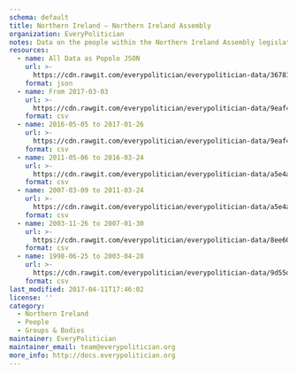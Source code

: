 ```yaml
---
schema: default
title: Northern Ireland — Northern Ireland Assembly
organization: EveryPolitician
notes: Data on the people within the Northern Ireland Assembly legislature of Northern Ireland.
resources:
  - name: All Data as Popolo JSON
    url: >-
      https://cdn.rawgit.com/everypolitician/everypolitician-data/36781ecd7bbe31cc61abe7cf8f38c54d41b0b066/data/Northern_Ireland/Assembly/ep-popolo-v1.0.json
    format: json
  - name: From 2017-03-03
    url: >-
      https://cdn.rawgit.com/everypolitician/everypolitician-data/9eaf45b69b5a462444401bf051c2d7be07c384c3/data/Northern_Ireland/Assembly/term-6.csv
    format: csv
  - name: 2016-05-05 to 2017-01-26
    url: >-
      https://cdn.rawgit.com/everypolitician/everypolitician-data/9eaf45b69b5a462444401bf051c2d7be07c384c3/data/Northern_Ireland/Assembly/term-5.csv
    format: csv
  - name: 2011-05-06 to 2016-03-24
    url: >-
      https://cdn.rawgit.com/everypolitician/everypolitician-data/a5e4a17fa2e22ca2004e4e191243ae6682f7bea4/data/Northern_Ireland/Assembly/term-4.csv
    format: csv
  - name: 2007-03-09 to 2011-03-24
    url: >-
      https://cdn.rawgit.com/everypolitician/everypolitician-data/a5e4a17fa2e22ca2004e4e191243ae6682f7bea4/data/Northern_Ireland/Assembly/term-3.csv
    format: csv
  - name: 2003-11-26 to 2007-01-30
    url: >-
      https://cdn.rawgit.com/everypolitician/everypolitician-data/8ee601df54fbb092b0d50a988cc22e4091de7855/data/Northern_Ireland/Assembly/term-2.csv
    format: csv
  - name: 1998-06-25 to 2003-04-28
    url: >-
      https://cdn.rawgit.com/everypolitician/everypolitician-data/9d55dfb10b62edbbff5863dcec330f9663f3f7d0/data/Northern_Ireland/Assembly/term-1.csv
    format: csv
last_modified: 2017-04-11T17:46:02
license: ''
category:
  - Northern Ireland
  - People
  - Groups & Bodies
maintainer: EveryPolitician
maintainer_email: team@everypolitician.org
more_info: http://docs.everypolitician.org
---
```

